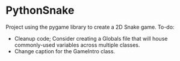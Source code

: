 # PythonSnake

Project using the pygame library to create a 2D Snake game.
To-do:
- Cleanup code; Consider creating a Globals file that will house commonly-used variables across multiple classes.
- Change caption for the GameIntro class.

